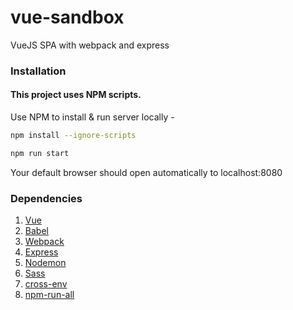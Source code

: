 # vue-sandbox
VueJS SPA with webpack and express


### Installation
#### This project uses NPM scripts. 

Use NPM to install & run server locally - 

```bash
npm install --ignore-scripts
```

```bash
npm run start
```

Your default browser should open automatically to localhost:8080


### Dependencies

  1. [Vue](https://www.vuejs.org/)
  2. [Babel](https://babeljs.io/)
  3. [Webpack](https://webpack.js.org/)
  4. [Express](https://expressjs.com/)
  5. [Nodemon](https://www.npmjs.com/package/nodemon)
  6. [Sass](https://sass-lang.com/)
  7. [cross-env](https://www.npmjs.com/package/cross-env)
  8. [npm-run-all](https://www.npmjs.com/package/npm-run-all)